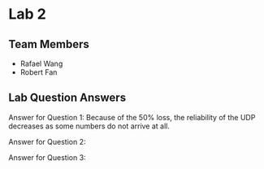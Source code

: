 # Lab 2

## Team Members
- Rafael Wang
- Robert Fan

## Lab Question Answers

Answer for Question 1: Because of the 50% loss, the reliability of the UDP decreases as some numbers do not arrive at all.

Answer for Question 2:

Answer for Question 3: 
